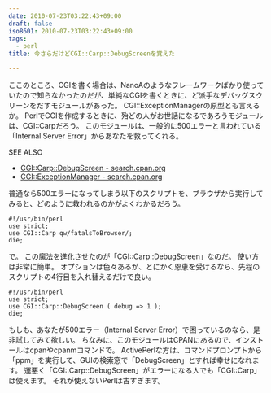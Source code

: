 ```yaml
---
date: 2010-07-23T03:22:43+09:00
draft: false
iso8601: 2010-07-23T03:22:43+09:00
tags:
  - perl
title: 今さらだけどCGI::Carp::DebugScreenを覚えた

---
```


<p>ここのところ、CGIを書く場合は、NanoAのようなフレームワークばかり使っていたので知らなかったのだが、単純なCGIを書くときに、ど派手なデバッグスクリーンをだすモジュールがあった。
CGI::ExceptionManagerの原型とも言えるか。
PerlでCGIを作成するときに、殆どの人がお世話になるであろうモジュールは、CGI::Carpだろう。
このモジュールは、一般的に500エラーと言われている「Internal Server Error」からあなたを救ってくれる。</p>

<div>
<p>SEE ALSO</p>
<ul>
<li><a href="http://search.cpan.org/dist/CGI-Carp-DebugScreen/lib/CGI/Carp/DebugScreen.pm">CGI::Carp::DebugScreen - search.cpan.org</a></li>
<li><a href="http://search.cpan.org/dist/CGI-ExceptionManager/lib/CGI/ExceptionManager.pm">CGI::ExceptionManager - search.cpan.org</a></li>
</ul>
</div>

<p>
普通なら500エラーになってしまう以下のスクリプトを、ブラウザから実行してみると、どのように救われるのかがよくわかるだろう。</p>

```text
#!/usr/bin/perl
use strict;
use CGI::Carp qw/fatalsToBrowser/;
die;
```

<p>で。
この魔法を進化させたのが「CGI::Carp::DebugScreen」なのだ。
使い方は非常に簡単。
オプションは色々あるが、とにかく恩恵を受けるなら、先程のスクリプトの4行目を入れ替えるだけで良い。</p>

```text
#!/usr/bin/perl
use strict;
use CGI::Carp::DebugScreen ( debug => 1 );
die;
```

<p>もしも、あなたが500エラー（Internal Server Error）で困っているのなら、是非試してみて欲しい。
ちなみに、このモジュールはCPANにあるので、インストールはcpanやcpanmコマンドで。
ActivePerlな方は、コマンドプロンプトから「ppm」を実行して、GUIの検索窓で「DebugScreen」とすれば幸せになれます。
運悪く「CGI::Carp::DebugScreen」がエラーになる人でも「CGI::Carp」は使えます。
それが使えないPerlは古すぎます。</p>
    	